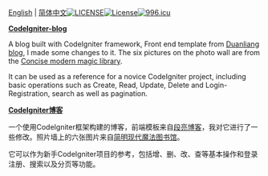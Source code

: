 <a href="en">English</a> | <a href="cn">简体中文</a>[![LICENSE](https://img.shields.io/badge/license-Anti%20996-blue.svg)](https://github.com/996icu/996.ICU/blob/master/LICENSE)<a href="https://packagist.org/packages/laravel/framework"><img src="https://poser.pugx.org/laravel/framework/license.svg" alt="License"></a>[![996.icu](https://img.shields.io/badge/link-996.icu-red.svg)](https://996.icu)

[**CodeIgniter-blog**](en)

A blog built with CodeIgniter framework, Front end template from [Duanliang blog](https://www.duanliang920.com/muban/blog/264.html), I made some changes to it. The six pictures on the photo wall are from the [Concise modern magic library](http://www.nowamagic.net/librarys/).

It can be used as a reference for a novice CodeIgniter project, including basic operations such as Create, Read, Update, Delete and Login-Registration, search as well as pagination.

**[CodeIgniter博客](cn)**

一个使用CodeIgniter框架构建的博客，前端模板来自[段亮博客](https://www.duanliang920.com/muban/blog/264.html)，我对它进行了一些修改。照片墙上的六张图片来自[简明现代魔法图书馆](http://www.nowamagic.net/librarys/)。

它可以作为新手CodeIgniter项目的参考，包括增、删、改、查等基本操作和登录注册、搜索以及分页等功能。